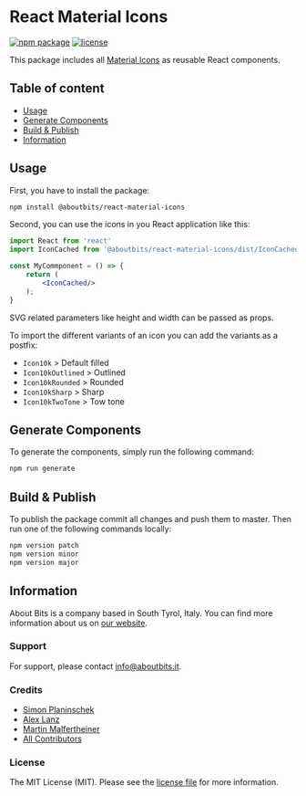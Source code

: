 React Material Icons
====================

[![npm package](https://badge.fury.io/js/%40aboutbits%2Freact-material-icons.svg)](https://badge.fury.io/js/%40aboutbits%2Freact-material-icons)
[![license](https://img.shields.io/github/license/aboutbits/react-material-icons)](https://github.com/aboutbits/react-material-icons/blob/master/license.md)

This package includes all [Material Icons](https://material.io/resources/icons/?style=baseline) as reusable React components.

## Table of content

- [Usage](#usage)
- [Generate Components](#generate-components)
- [Build & Publish](#build--publish)
- [Information](#information)

## Usage

First, you have to install the package:

```bash
npm install @aboutbits/react-material-icons
```

Second, you can use the icons in you React application like this:

```jsx
import React from 'react'
import IconCached from '@aboutbits/react-material-icons/dist/IconCached'

const MyCommponent = () => {
    return (
        <IconCached/>
    );
}
``` 

SVG related parameters like height and width can be passed as props.

To import the different variants of an icon you can add the variants as a postfix:

- `Icon10k` > Default filled
- `Icon10kOutlined` > Outlined
- `Icon10kRounded` > Rounded
- `Icon10kSharp` > Sharp
- `Icon10kTwoTone` > Tow tone

## Generate Components

To generate the components, simply run the following command:

```bash
npm run generate
```

## Build & Publish

To publish the package commit all changes and push them to master. Then run one of the following commands locally:

```bash
npm version patch
npm version minor
npm version major
```

## Information

About Bits is a company based in South Tyrol, Italy. You can find more information about us on [our website](https://aboutbits.it).

### Support

For support, please contact [info@aboutbits.it](mailto:info@aboutbits.it).

### Credits

- [Simon Planinschek](https://github.com/stplasim)
- [Alex Lanz](https://github.com/alexlanz)
- [Martin Malfertheiner](https://github.com/mmalfertheiner)
- [All Contributors](../../contributors)

### License

The MIT License (MIT). Please see the [license file](license.md) for more information.
